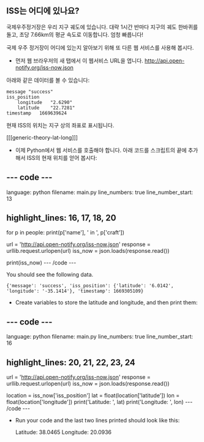 ## ISS는 어디에 있나요?

국제우주정거장은 우리 지구 궤도에 있습니다. 대략 1시간 반마다 지구의 궤도 한바퀴를 돌고, 초당 7.66km의 평균 속도로 이동합니다. 엄청 빠릅니다!

국제 우주 정거장이 어디에 있는지 알아보기 위해 또 다른 웹 서비스를 사용해 봅시다.

+ 먼저 웹 브라우저의 새 탭에서 이 웹서비스 URL을 엽니다. <a href="http://api.open-notify.org/iss-now.json" target="_blank"> http://api.open-notify.org/iss-now.json </a>

아래와 같은 데이터를 볼 수 있습니다:

    message "success"
    iss_position    
        longitude   "2.6290"
        latitude    "22.7281"
    timestamp   1669639624
    

현재 ISS의 위치는 지구 상의 좌표로 표시됩니다.

[[[generic-theory-lat-long]]]

+ 이제 Python에서 웹 서비스를 호출해야 합니다. 아래 코드를 스크립트의 끝에 추가해서 ISS의 현재 위치를 얻어 봅시다:

## \--- code \---

language: python filename: main.py line_numbers: true line_number_start: 13

## highlight_lines: 16, 17, 18, 20

for p in people: print(p['name'], ' in ', p['craft'])

url = 'http://api.open-notify.org/iss-now.json' response = urllib.request.urlopen(url) iss_now = json.loads(response.read())

print(iss_now) \--- /code \---

You should see the following data.

    {'message': 'success', 'iss_position': {'latitude': '6.0142', 'longitude': '-35.1414'}, 'timestamp': 1669305109}
    

+ Create variables to store the latitude and longitude, and then print them:

## \--- code \---

language: python filename: main.py line_numbers: true line_number_start: 16

## highlight_lines: 20, 21, 22, 23, 24

url = 'http://api.open-notify.org/iss-now.json' response = urllib.request.urlopen(url) iss_now = json.loads(response.read())

location = iss_now['iss_position'] lat = float(location['latitude']) lon = float(location['longitude']) print('Latitude: ', lat) print('Longitude: ', lon) \--- /code \---

+ Run your code and the last two lines printed should look like this:

    Latitude:  38.0465
    Longitude:  20.0936